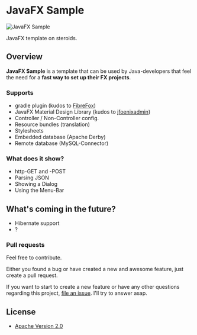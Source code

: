 # JavaFX Sample

![JavaFX Sample](https://raw.github.com/pepperonas/FXSample/master/files/pictures/javafx_logo.png)

JavaFX template on steroids. 

## Overview

**JavaFX Sample** is a template that can be used by Java-developers that feel the need for a **fast way to set up their FX projects**.

### Supports

* gradle plugin (kudos to [FibreFox](https://github.com/FibreFoX))
* JavaFX Material Design Library (kudos to [jfoenixadmin](https://github.com/jfoenixadmin/JFoenix))
* Controller / Non-Controller config.
* Resource bundles (translation)
* Stylesheets
* Embedded database (Apache Derby)
* Remote database (MySQL-Connector)

### What does it show?

* http-GET and -POST 
* Parsing JSON
* Showing a Dialog
* Using the Menu-Bar


## What's coming in the future?

* Hibernate support
* ?


### Pull requests

Feel free to contribute.

Either you found a bug or have created a new and awesome feature, just create a pull request.

If you want to start to create a new feature or have any other questions regarding this project, [file an issue](https://github.com/pepperonas/FXSample/issues/new).
I'll try to answer asap.

## License

* [Apache Version 2.0](http://www.apache.org/licenses/LICENSE-2.0.html)